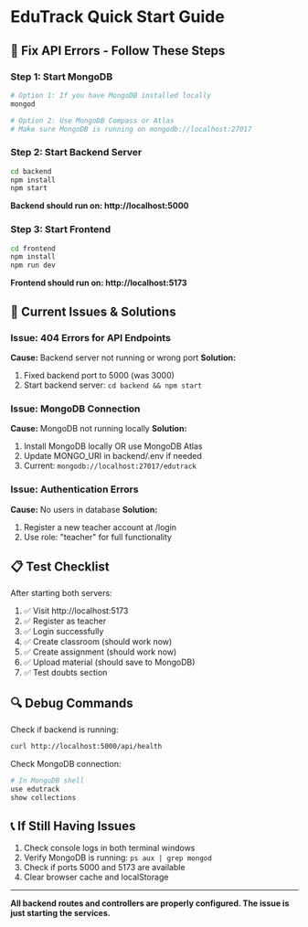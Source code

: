 # EduTrack Quick Start Guide

## 🚨 Fix API Errors - Follow These Steps

### Step 1: Start MongoDB
```bash
# Option 1: If you have MongoDB installed locally
mongod

# Option 2: Use MongoDB Compass or Atlas
# Make sure MongoDB is running on mongodb://localhost:27017
```

### Step 2: Start Backend Server
```bash
cd backend
npm install
npm start
```
**Backend should run on: http://localhost:5000**

### Step 3: Start Frontend
```bash
cd frontend  
npm install
npm run dev
```
**Frontend should run on: http://localhost:5173**

## 🔧 Current Issues & Solutions

### Issue: 404 Errors for API Endpoints
**Cause:** Backend server not running or wrong port
**Solution:** 
1. Fixed backend port to 5000 (was 3000)
2. Start backend server: `cd backend && npm start`

### Issue: MongoDB Connection
**Cause:** MongoDB not running locally
**Solution:**
1. Install MongoDB locally OR use MongoDB Atlas
2. Update MONGO_URI in backend/.env if needed
3. Current: `mongodb://localhost:27017/edutrack`

### Issue: Authentication Errors
**Cause:** No users in database
**Solution:**
1. Register a new teacher account at /login
2. Use role: "teacher" for full functionality

## 📋 Test Checklist

After starting both servers:

1. ✅ Visit http://localhost:5173
2. ✅ Register as teacher
3. ✅ Login successfully  
4. ✅ Create classroom (should work now)
5. ✅ Create assignment (should work now)
6. ✅ Upload material (should save to MongoDB)
7. ✅ Test doubts section

## 🔍 Debug Commands

Check if backend is running:
```bash
curl http://localhost:5000/api/health
```

Check MongoDB connection:
```bash
# In MongoDB shell
use edutrack
show collections
```

## 📞 If Still Having Issues

1. Check console logs in both terminal windows
2. Verify MongoDB is running: `ps aux | grep mongod`
3. Check if ports 5000 and 5173 are available
4. Clear browser cache and localStorage

---
**All backend routes and controllers are properly configured. The issue is just starting the services.**
